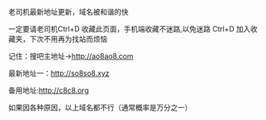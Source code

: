 老司机最新地址更新，域名被和谐的快

一定要请老司机Ctrl+D 收藏此页面，手机端收藏不迷路,以免迷路
Ctrl+D 加入收藏夹，下次不用再为找站而烦恼

记住：搜吧主地址->http://ao8ao8.com

最新地址一：http://so8so8.xyz

备用地址:http://c8c8.org

如果因各种原因，以上域名都不行（通常概率是万分之一） 

